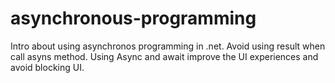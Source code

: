 # asynchronous-programming
Intro about using asynchronos programming in .net.
Avoid using result when call asyns method.
Using Async and await improve the UI experiences and avoid blocking UI.

